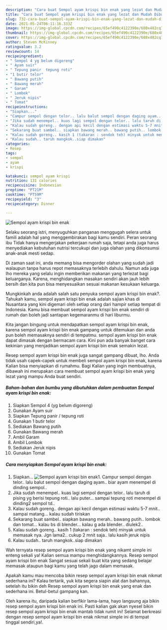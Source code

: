```yaml
---
description: "Cara buat Sempol ayam krispi bin enak yang lezat dan Mudah Dibuat"
title: "Cara buat Sempol ayam krispi bin enak yang lezat dan Mudah Dibuat"
slug: 732-cara-buat-sempol-ayam-krispi-bin-enak-yang-lezat-dan-mudah-dibuat
date: 2021-05-24T06:11:16.333Z
image: https://img-global.cpcdn.com/recipes/65ef490c4122390e/680x482cq70/sempol-ayam-krispi-bin-enak-foto-resep-utama.jpg
thumbnail: https://img-global.cpcdn.com/recipes/65ef490c4122390e/680x482cq70/sempol-ayam-krispi-bin-enak-foto-resep-utama.jpg
cover: https://img-global.cpcdn.com/recipes/65ef490c4122390e/680x482cq70/sempol-ayam-krispi-bin-enak-foto-resep-utama.jpg
author: Steven McKinney
ratingvalue: 3.2
reviewcount: 14
recipeingredient:
- " Sempol 4 yg belum digoreng"
- " Ayam suir"
- " Tepung panir  tepung roti"
- "1 butir telor"
- " Bawang putih"
- " Bawang merah"
- " Garam"
- " Lombok"
- " Jeruk nipis"
- " Tomat"
recipeinstructions:
- "Siapkan..."
- "Campur sempol dengan telor.. lalu balut sempol dengan daging ayam.. biar ayam menempel di dinding sempol.."
- "Jika sudah menempel.. kuas lagi sempol dengan telor.. lalu taruh di pising yg berisi tepung roti.. lalu puter... sampai tepung roti menempel di dinding2 sempol td.."
- "Kalau sudah goreng.. dengan api kecil dengan estimasi waktu 5-7 mnit.. sampai matang... kalau sudah tiriskan"
- "Sekarang buat sambel.. siapkan bawang merah.. bawang putih.. lombok dan tomat... kalau bs di blender... kalau g ada blender.. diulek2.."
- "Kalau sudah goreng.. kasih 1 (takaran : sendok teh) minyak untuk memasak nya. Jgn lama2.. cukup 2 mnit saja.. lalu kasih jeruk nipis"
- "Kalau sudah.. taruh mangkok..siap dimakan"
categories:
- Resep
tags:
- sempol
- ayam
- krispi

katakunci: sempol ayam krispi 
nutrition: 131 calories
recipecuisine: Indonesian
preptime: "PT21M"
cooktime: "PT59M"
recipeyield: "3"
recipecategory: Dinner

---
```



![Sempol ayam krispi bin enak](https://img-global.cpcdn.com/recipes/65ef490c4122390e/680x482cq70/sempol-ayam-krispi-bin-enak-foto-resep-utama.jpg)

Selaku seorang istri, menyuguhkan panganan menggugah selera untuk famili adalah hal yang menggembirakan bagi kamu sendiri. Peran seorang ibu Tidak hanya mengerjakan pekerjaan rumah saja, tetapi anda juga harus menyediakan kebutuhan nutrisi tercukupi dan juga olahan yang dikonsumsi anak-anak mesti sedap.

Di zaman  saat ini, anda memang bisa mengorder olahan yang sudah jadi walaupun tanpa harus repot memasaknya terlebih dahulu. Namun ada juga lho mereka yang selalu ingin memberikan makanan yang terlezat bagi keluarganya. Karena, menghidangkan masakan sendiri akan jauh lebih bersih dan kita pun bisa menyesuaikan sesuai makanan kesukaan keluarga. 



Mungkinkah anda adalah salah satu penyuka sempol ayam krispi bin enak?. Tahukah kamu, sempol ayam krispi bin enak adalah sajian khas di Nusantara yang kini digemari oleh setiap orang dari hampir setiap tempat di Indonesia. Kamu bisa membuat sempol ayam krispi bin enak sendiri di rumah dan boleh jadi santapan kegemaranmu di hari liburmu.

Kita jangan bingung untuk mendapatkan sempol ayam krispi bin enak, karena sempol ayam krispi bin enak gampang untuk ditemukan dan anda pun boleh memasaknya sendiri di tempatmu. sempol ayam krispi bin enak dapat dimasak dengan bermacam cara. Kini pun ada banyak banget cara kekinian yang menjadikan sempol ayam krispi bin enak semakin lezat.

Resep sempol ayam krispi bin enak juga sangat gampang dibuat, lho. Anda tidak usah capek-capek untuk membeli sempol ayam krispi bin enak, karena Kalian bisa menyiapkan di rumahmu. Bagi Kalian yang ingin membuatnya, dibawah ini merupakan cara membuat sempol ayam krispi bin enak yang lezat yang mampu Anda buat sendiri.

<!--inarticleads1-->

##### Bahan-bahan dan bumbu yang dibutuhkan dalam pembuatan Sempol ayam krispi bin enak:

1. Siapkan  Sempol 4 (yg belum digoreng)
1. Gunakan  Ayam suir
1. Siapkan  Tepung panir / tepung roti
1. Gunakan 1 butir telor
1. Sediakan  Bawang putih
1. Gunakan  Bawang merah
1. Ambil  Garam
1. Ambil  Lombok
1. Sediakan  Jeruk nipis
1. Gunakan  Tomat




<!--inarticleads2-->

##### Cara menyiapkan Sempol ayam krispi bin enak:

1. Siapkan...
<img src="https://img-global.cpcdn.com/steps/9b7222ba66d3bb54/160x128cq70/sempol-ayam-krispi-bin-enak-langkah-memasak-1-foto.jpg" alt="Sempol ayam krispi bin enak">1. Campur sempol dengan telor.. lalu balut sempol dengan daging ayam.. biar ayam menempel di dinding sempol..
1. Jika sudah menempel.. kuas lagi sempol dengan telor.. lalu taruh di pising yg berisi tepung roti.. lalu puter... sampai tepung roti menempel di dinding2 sempol td..
1. Kalau sudah goreng.. dengan api kecil dengan estimasi waktu 5-7 mnit.. sampai matang... kalau sudah tiriskan
1. Sekarang buat sambel.. siapkan bawang merah.. bawang putih.. lombok dan tomat... kalau bs di blender... kalau g ada blender.. diulek2..
1. Kalau sudah goreng.. kasih 1 (takaran : sendok teh) minyak untuk memasak nya. Jgn lama2.. cukup 2 mnit saja.. lalu kasih jeruk nipis
1. Kalau sudah.. taruh mangkok..siap dimakan




Wah ternyata resep sempol ayam krispi bin enak yang nikamt simple ini enteng sekali ya! Kalian semua mampu menghidangkannya. Resep sempol ayam krispi bin enak Sangat sesuai sekali buat kita yang sedang belajar memasak ataupun bagi kamu yang telah jago dalam memasak.

Apakah kamu mau mencoba bikin resep sempol ayam krispi bin enak nikmat sederhana ini? Kalau tertarik, yuk kita segera siapin alat dan bahannya, setelah itu bikin deh Resep sempol ayam krispi bin enak yang enak dan sederhana ini. Betul-betul gampang kan. 

Oleh karena itu, daripada kalian berfikir lama-lama, hayo langsung aja bikin resep sempol ayam krispi bin enak ini. Pasti kalian gak akan nyesel bikin resep sempol ayam krispi bin enak mantab tidak rumit ini! Selamat berkreasi dengan resep sempol ayam krispi bin enak nikmat simple ini di tempat tinggal sendiri,ya!.

